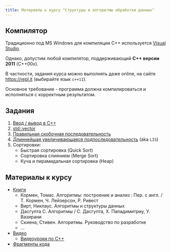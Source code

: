 ```yaml
---
title: Материалы к курсу "Структуры и алгоритмы обработки данных"
---
```


## Компилятор

Традиционно под MS Windows для компиляции C++
используется [Visual Studio](https://visualstudio.microsoft.com/).

Однако, допустим любой компилятор,
поддерживающий **C++ версии 2011** (C++00x).

В частности, задания курса можно выполнять даже online,
на сайте https://repl.it
(выбирайте язык `c++11`).

Основное требование - программа должна компилироваться и исполняться
с корректным результатом.

## Задания

1. [Ввод / вывод в C++](https://gitlab.com/snippets/1760478)
2. [std::vector](https://gitlab.com/snippets/1755914)
3. [Правильная скобочная последовательность](https://gitlab.com/snippets/1757496)
4. [Длиннейшая увеличивающаяся подпоследовательность](https://gitlab.com/snippets/1760484) (aka `LIS`)
5. Сортировки:
    * Быстрая сортировка (Quick Sort)
    * Сортировка слиянием (Merge Sort)
    * Куча и пирамидальная сортировка (Heap)

## Материалы к курсу

- [Книги][books]
    * Кормен, Томас. Алгоритмы: построение и анализ : Пер. с англ. / Т. Кормен, Ч. Лейзерсон, Р. Ривест
    * Вирт, Никлаус. Алгоритмы и структуры данных
    * Дасгупта C. Алгоритмы / С. Дасгупта, Х. Пападимитриу, У. Вазирани
    * Скиена, Стивен. Алгоритмы. Руководство по разработке
    * ...
- [Видео](video)
    * [Видеоуроки по C++](video/c++)
- [Фрагменты кода](https://gist.github.com/ukoloff/16b8ac6f927e01513458755fc092cc98)

[books]: https://yadi.sk/d/tYbqVP6qyhaCvg
